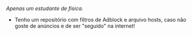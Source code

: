 *Apenas um estudante de física.*

- Tenho um repositório com filtros de Adblock e arquivo hosts, caso não goste de anúncios e de ser "seguido" na internet!

<!---
MRLimcon/MRLimcon is a ✨ special ✨ repository because its `README.md` (this file) appears on your GitHub profile.
You can click the Preview link to take a look at your changes.
--->
